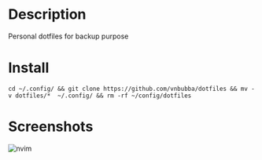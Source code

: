 # Description
Personal dotfiles for backup purpose

# Install
``cd ~/.config/ && git clone https://github.com/vnbubba/dotfiles && mv -v dotfiles/*  ~/.config/ && rm -rf ~/config/dotfiles``

# Screenshots
![nvim](https://user-images.githubusercontent.com/87162330/137766465-4ec4cef7-6cf3-4d08-bf1f-55cdd54f5f8f.png)
